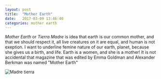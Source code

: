 ```yaml
---
layout: post
title:  "Mother Earth"
date:   2017-03-09 13:46:40
categories: mother earth
---
```



*Mother Earth* or *Tierra Madre* is idea that earth is our common mother, and that we should respect it, all live creatures on it are equal, and human is not exeption. I want to underline femine nature of our earth, planet, because she gives us a birth, and life. Earth is a women, and she is a mother! 
It is not accidental that magazine that was edited by Emma Goldman and Alexander Berkman was named "Mother Earth" 

<img src="https://terraphilosofica.github.io/mother-earth.jpg" alt="Madre tierra" class="img-thumbnail">


